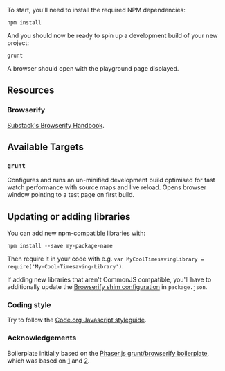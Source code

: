To start, you'll need to install the required NPM dependencies:

    npm install

And you should now be ready to spin up a development build of your new project:

    grunt
    
A browser should open with the playground page displayed.

## Resources 

### Browserify

[Substack's Browserify Handbook](https://github.com/substack/browserify-handbook).

## Available Targets

### `grunt`

Configures and runs an un-minified development build optimised for fast watch performance with source maps and live reload. Opens browser window pointing to a test page on first build.

## Updating or adding libraries

You can add new npm-compatible libraries with:

`npm install --save my-package-name`

Then require it in your code with e.g. `var MyCoolTimesavingLibrary = require('My-Cool-Timesaving-Library')`.

If adding new libraries that aren't CommonJS compatible, you'll have to additionally update the [Browserify shim configuration](https://github.com/thlorenz/browserify-shim#3-provide-browserify-shim-config) in `package.json`.

### Coding style

Try to follow the [Code.org Javascript styleguide](https://github.com/code-dot-org/code-dot-org/blob/staging/STYLEGUIDE.md#javascript).

### Acknowledgements

Boilerplate initially based on the [Phaser.js grunt/browserify boilerplate](https://github.com/lukewilde/phaser-js-boilerplate/), which was based on [1](https://github.com/luizbills/phaser-js-boilerplate) and [2](https://github.com/gamecook/phaser-project-template).
